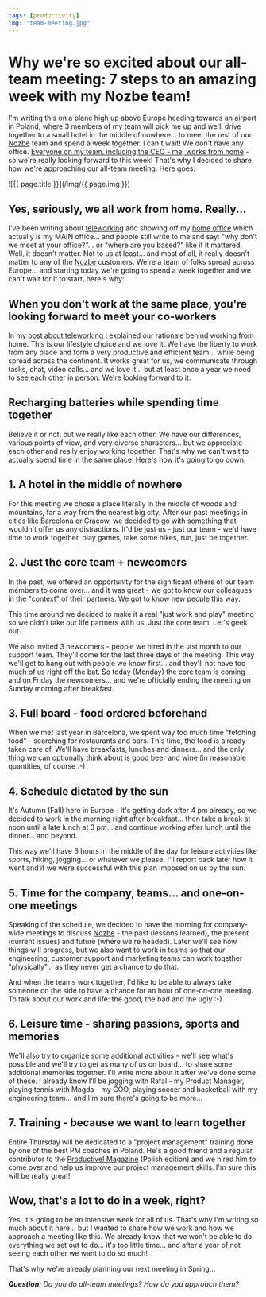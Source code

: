 ```yaml
---
tags: [productivity]
img: "team-meeting.jpg"
---
```


# Why we're so excited about our all-team meeting: 7 steps to an amazing week with my Nozbe team!

I'm writing this on a plane high up above Europe heading towards an airport in Poland, where 3 members of my team will pick me up and we'll drive together to a small hotel in the middle of nowhere... to meet the rest of our [Nozbe][n] team and spend a week together. I can't wait! We don't have any office. [Everyone on my team, including the CEO - me, works from home](https://sliwinski.com/teleworking) - so we're really looking forward to this week! That's why I decided to share how we're approaching our all-team meeting. Here goes:

<!--More-->

![{{ page.title }}](/img/{{ page.img }})

## Yes, seriously, we all work from home. Really...

I've been writing about [teleworking](https://sliwinski.com/teleworking) and showing off my [home office](https://sliwinski.com/show-home-office-2013) which actually is my MAIN office... and people still write to me and say: "why don't we meet at your office?"... or "where are you based?" like if it mattered. Well, it doesn't matter. Not to us at least... and most of all, it really doesn't matter to any of the [Nozbe][n] customers. We're a team of folks spread across Europe... and starting today we're going to spend a week together and we can't wait for it to start, here's why:



## When you don't work at the same place, you're looking forward to meet your co-workers

In my [post about teleworking](https://sliwinski.com/teleworking) I explained our rationale behind working from home. This is our lifestyle choice and we love it. We have the liberty to work from any place and form a very productive and efficient team... while being spread across the continent. It works great for us, we communicate through tasks, chat, video calls... and we love it... but at least once a year we need to see each other in person. We're looking forward to it.

## Recharging batteries while spending time together

Believe it or not, but we really like each other. We have our differences, various points of view, and very diverse characters... but we appreciate each other and really enjoy working together. That's why we can't wait to actually spend time in the same place. Here's how it's going to go down:

## 1. A hotel in the middle of nowhere

For this meeting we chose a place literally in the middle of woods and mountains, far a way from the nearest big city. After our past meetings in cities like Barcelona or Cracow, we decided to go with something that wouldn't offer us any distractions. It'd be just us - just our team - we'd have time to work together, play games, take some hikes, run, just be together.

## 2. Just the core team + newcomers

In the past, we offered an opportunity for the significant others of our team members to come over... and it was great - we got to know our colleagues in the "context" of their partners. We got to know new people this way.

This time around we decided to make it a real "just work and play" meeting so we didn't take our life partners with us. Just the core team. Let's geek out.

We also invited 3 newcomers - people we hired in the last month to our support team. They'll come for the last three days of the meeting. This way we'll get to hang out with people we know first... and they'll not have too much of us right off the bat. So today (Monday) the core team is coming and on Friday the newcomers... and we're officially ending the meeting on Sunday morning after breakfast.

## 3. Full board - food ordered beforehand

When we met last year in Barcelona, we spent way too much time "fetching food" - searching for restaurants and bars. This time, the food is already taken care of. We'll have breakfasts, lunches and dinners... and the only thing we can optionally think about is good beer and wine (in reasonable quantities, of course :-)

## 4. Schedule dictated by the sun

It's Autumn (Fall) here in Europe - it's getting dark after 4 pm already, so we decided to work in the morning right after breakfast... then take a break at noon until a late lunch at 3 pm... and continue working after lunch until the dinner... and beyond.

This way we'll have 3 hours in the middle of the day for leisure activities like sports, hiking, jogging... or whatever we please. I'll report back later how it went and if we were successful with this plan imposed on us by the sun.

## 5. Time for the company, teams... and one-on-one meetings

Speaking of the schedule, we decided to have the morning for company-wide meetings to discuss [Nozbe][n] - the past (lessons learned), the present (current issues) and future (where we're headed). Later we'll see how things will progress, but we also want to work in teams so that our engineering, customer support and marketing teams can work together "physically"... as they never get a chance to do that.

And when the teams work together, I'd like to be able to always take someone on the side to have a chance for an hour of one-on-one meeting. To talk about our work and life: the good, the bad and the ugly :-)

## 6. Leisure time - sharing passions, sports and memories

We'll also try to organize some additional activities - we'll see what's possible and we'll try to get as many of us on board... to share some additional memories together. I'll write more about it after we've done some of these. I already know I'll be jogging with Rafal - my Product Manager, playing tennis with Magda - my COO, playing soccer and basketball with my engineering team... and I'm sure there's going to be more...

## 7. Training - because we want to learn together

Entire Thursday will be dedicated to a "project management" training done by one of the best PM coaches in Poland. He's a good friend and a regular contributor to the [Productive! Magazine][] (Polish edition) and we hired him to come over and help us improve our project management skills. I'm sure this will be really great!

## Wow, that's a lot to do in a week, right?

Yes, it's going to be an intensive week for all of us. That's why I'm writing so much about it here... but I wanted to share how we work and how we approach a meeting like this. We already know that we won't be able to do everything we set out to do... it's too little time... and after a year of not seeing each other we want to do so much!

That's why we're already planning our next meeting in Spring...

***Question:*** *Do you do all-team meetings? How do you approach them?*

[iMagazine]: http://iMagazine.pl
[Dropbox]: http://db.tt/kD7Liux
[Evernote]: /how-i-use-evernote
[It's all about Passion!]: /passion
[Nozbe]: http://nozbe.com/
[s]: http://nozbe.com/signup
[#iPadOnly]: http://ipadonlybook.com/
[Productive! Magazine]: http://productivemag.com/
[Productive! Show]: /show
[Twitter]: http://twitter.com/MSliwinski



[n]: https://michael.gratis/nozbe